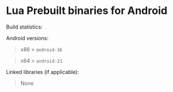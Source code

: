 # Lua Prebuilt binaries for Android

Build statistics:

Android versions:

> x86 > `android-16`

> x64 > `android-21`

Linked libraries (if applicable):

> None